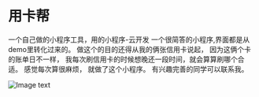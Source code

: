 # 用卡帮
一个自己做的小程序工具，用的小程序-云开发
  一个很简答的小程序,界面都是从demo里转化过来的。
  做这个的目的还得从我的俩张信用卡说起， 因为这俩个卡的账单日不一样， 我每次刷信用卡的时候想晚还一段时间，就会算算刷哪个合适。 感觉每次算很麻烦， 就做了这个小程序。 有兴趣完善的同学可以联系我。
  
  ![Image text](https://raw.githubusercontent.com/wangchuangruler/YongKaBang/master/doc/show.png)
